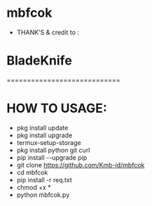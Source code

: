 # mbfcok
- THANK'S & credit to :
# BladeKnife
============================
# HOW TO USAGE:
- pkg install update
- pkg install upgrade
- termux-setup-storage
- pkg install python git curl
- pip install --upgrade pip
- git clone https://github.com/Kmb-id/mbfcok
- cd mbfcok
- pip install -r req.txt
- chmod +x *
- python mbfcok.py




